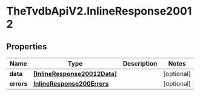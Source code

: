 # TheTvdbApiV2.InlineResponse20012

## Properties
Name | Type | Description | Notes
------------ | ------------- | ------------- | -------------
**data** | [**[InlineResponse20012Data]**](InlineResponse20012Data.md) |  | [optional] 
**errors** | [**InlineResponse200Errors**](InlineResponse200Errors.md) |  | [optional] 


